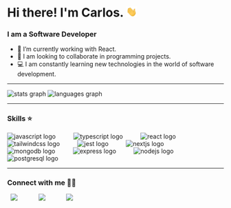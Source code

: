 # Hi there! I'm Carlos. <img src="https://raw.githubusercontent.com/devarias/devarias/main/Hi.gif" width="25">

### I am a Software Developer
- 🌱 I’m currently working with React.
- 💞️ I am looking to collaborate in programming projects.
- ‍💻 I am constantly learning new technologies in the world of software development. 
<!-- - ⚡ Fun fact:  -->

___
<div align="">
  <img src="https://github-readme-stats-eight-theta.vercel.app/api?username=frezdev&show_icons=true&theme=cobalt&include_all_commits=true&count_private=true" height="150" alt="stats graph"  />
  <img src="https://github-readme-stats.vercel.app/api/top-langs?username=frezdev&locale=en&hide_title=false&layout=compact&card_width=320&langs_count=5&theme=cobalt&hide_border=false&order=2" height="150" alt="languages graph"  />
</div>

___

### Skills ⭐️
<div align="">
  <img src="https://cdn.jsdelivr.net/gh/devicons/devicon/icons/javascript/javascript-original.svg" height="45" alt="javascript logo"  />
  <img width="33" />
  <img src="https://cdn.jsdelivr.net/gh/devicons/devicon/icons/typescript/typescript-original.svg" height="45" alt="typescript logo"  />
  <img width="33" />
  <img src="https://cdn.jsdelivr.net/gh/devicons/devicon/icons/react/react-original.svg" height="45" alt="react logo"  />
  <img width="33" />
  <img src="https://upload.wikimedia.org/wikipedia/commons/thumb/d/d5/Tailwind_CSS_Logo.svg/2560px-Tailwind_CSS_Logo.svg.png" height="45" alt="tailwindcss logo"  />
  <img width="33" />
  <img src="https://cdn.jsdelivr.net/gh/devicons/devicon/icons/jest/jest-plain.svg" height="45" alt="jest logo"  />
  <img width="33" />
  <img src="https://cdn.jsdelivr.net/gh/devicons/devicon/icons/nextjs/nextjs-original.svg" height="45" alt="nextjs logo"  />
  <img width="33" />
  <img src="https://cdn.jsdelivr.net/gh/devicons/devicon/icons/mongodb/mongodb-original.svg" height="45" alt="mongodb logo"  />
  <img width="33" />
  <img src="https://cdn.jsdelivr.net/gh/devicons/devicon/icons/express/express-original.svg" height="45" alt="express logo"  />
  <img width="33" />
  <img src="https://cdn.jsdelivr.net/gh/devicons/devicon/icons/nodejs/nodejs-original.svg" height="45" alt="nodejs logo"  />
  <img width="33" />
  <img src="https://cdn.jsdelivr.net/gh/devicons/devicon/icons/postgresql/postgresql-original.svg" height="45" alt="postgresql logo"  />
</div>

___

### Connect with me 🤝🏻
<p align="">
&nbsp; <a href="https://twitter.com/frezdev" target="_blank" rel="noopener noreferrer"><img src="https://cdn-icons-png.flaticon.com/512/5969/5969020.png" width="50" /></a>
  <img width="33" />
&nbsp; <a href="https://www.linkedin.com/in/frezdev/" target="_blank" rel="noopener noreferrer"><img src="https://cdn-icons-png.flaticon.com/512/3536/3536505.png" width="50" /></a>
  <img width="33" />
&nbsp; <a href="mailto:andres.carlos2912@gmail.com" target="_blank" rel="noopener noreferrer"><img src="https://cdn-icons-png.flaticon.com/512/732/732200.png"  width="50" /></a>
</p>
